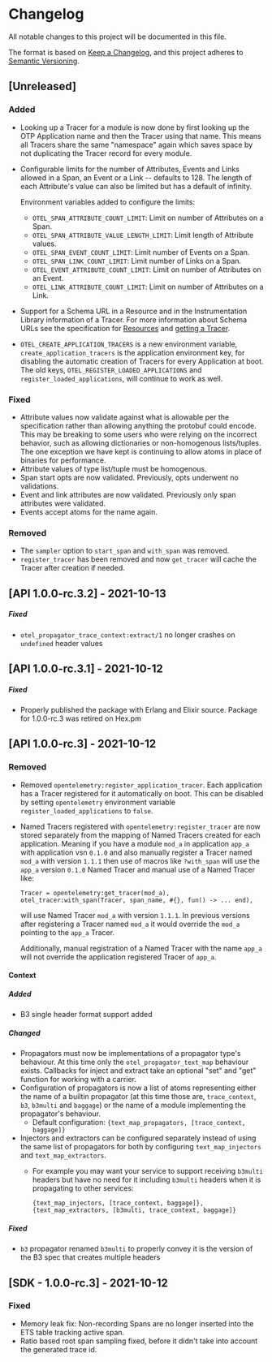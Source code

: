 # Changelog

All notable changes to this project will be documented in this file.

The format is based on [Keep a Changelog](https://keepachangelog.com/en/1.0.0/),
and this project adheres to [Semantic Versioning](https://semver.org/spec/v2.0.0.html).

## [Unreleased]

### Added

- Looking up a Tracer for a module is now done by first looking up the
  OTP Application name and then the Tracer using that name. This means all
  Tracers share the same "namespace" again which saves space by not duplicating
  the Tracer record for every module.
- Configurable limits for the number of Attributes, Events and Links allowed in
  a Span, an Event or a Link -- defaults to 128. The length of each Attribute's
  value can also be limited but has a default of infinity.
  
  Environment variables added to configure the limits:
  
  - `OTEL_SPAN_ATTRIBUTE_COUNT_LIMIT`: Limit on number of Attributes on a Span.
  - `OTEL_SPAN_ATTRIBUTE_VALUE_LENGTH_LIMIT`: Limit length of Attribute values.
  - `OTEL_SPAN_EVENT_COUNT_LIMIT`: Limit number of Events on a Span.
  - `OTEL_SPAN_LINK_COUNT_LIMIT`: Limit number of Links on a Span.
  - `OTEL_EVENT_ATTRIBUTE_COUNT_LIMIT`: Limit on number of Attributes on an Event.
  - `OTEL_LINK_ATTRIBUTE_COUNT_LIMIT`: Limit on number of Attributes on a Link.
- Support for a Schema URL in a Resource and in the Instrumentation Library
  information of a Tracer. For more information about Schema URLs see the
  specification for [Resources](https://github.com/open-telemetry/opentelemetry-specification/blob/v1.8.0/specification/resource/sdk.md)
  and [getting a Tracer](https://github.com/open-telemetry/opentelemetry-specification/blob/v1.8.0/specification/trace/api.md).
- `OTEL_CREATE_APPLICATION_TRACERS` is a new environment variable,
  `create_application_tracers` is the application environment key, for disabling
  the automatic creation of Tracers for every Application at boot. The old keys,
  `OTEL_REGISTER_LOADED_APPLICATIONS` and `register_loaded_applications`, will
  continue to work as well.

### Fixed

- Attribute values now validate against what is allowable per the specification
  rather than allowing anything the protobuf could encode. This may be breaking
  to some users who were relying on the incorrect behavior, such as allowing
  dictionaries or non-homogenous lists/tuples. The one exception we have
  kept is continuing to allow atoms in place of binaries for performance.
- Attribute values of type list/tuple must be homogenous.
- Span start opts are now validated. Previously, opts underwent no validations.
- Event and link attributes are now validated. Previously only span attributes
  were validated.
- Events accept atoms for the name again.

### Removed

- The `sampler` option to `start_span` and `with_span` was removed.
- `register_tracer` has been removed and now `get_tracer` will cache the Tracer
  after creation if needed.

## [API 1.0.0-rc.3.2] - 2021-10-13

##### Fixed

- `otel_propagator_trace_context:extract/1` no longer crashes on `undefined`
  header values
  
## [API 1.0.0-rc.3.1] - 2021-10-12

##### Fixed

- Properly published the package with Erlang and Elixir source. Package for
  1.0.0-rc.3 was retired on Hex.pm

## [API 1.0.0-rc.3] - 2021-10-12

### Removed

- Removed `opentelemetry:register_application_tracer`. Each application has a
  Tracer registered for it automatically on boot. This can be disabled by
  setting `opentelemetry` environment variable `register_loaded_applications` to
  `false`.
- Named Tracers registered with `opentelemetry:register_tracer` are now stored
  separately from the mapping of Named Tracers created for each
  application. Meaning if you have a module `mod_a` in application `app_a` with
  application vsn `0.1.0` and also manually register a Tracer named `mod_a` with
  version `1.1.1` then use of macros like `?with_span` will use the `app_a`
  version `0.1.0` Named Tracer and manual use of a Named Tracer like:
  
  ```
  Tracer = opentelemetry:get_tracer(mod_a),
  otel_tracer:with_span(Tracer, span_name, #{}, fun() -> ... end),
  ```
  
  will use Named Tracer `mod_a` with version `1.1.1`. In previous versions after
  registering a Tracer named `mod_a` it would override the `mod_a` pointing to
  the `app_a` Tracer.
  
  Additionally, manual registration of a Named Tracer with the name `app_a` will
  not override the application registered Tracer of `app_a`.

#### Context

##### Added

- B3 single header format support added

##### Changed

- Propagators must now be implementations of a propagator type's behaviour. At
  this time only the `otel_propagator_text_map` behaviour exists. Callbacks for
  inject and extract take an optional "set" and "get" function for working with
  a carrier.
- Configuration of propagators is now a list of atoms representing either the
  name of a builtin propagator (at this time those are, `trace_context`, `b3`,
  `b3multi` and `baggage`) or the name of a module implementing the
  propagator's behaviour.
  - Default configuration: `{text_map_propagators, [trace_context, baggage]}`
- Injectors and extractors can be configured separately instead of using the
  same list of propagators for both by configuring `text_map_injectors` and
  `text_map_extractors`.
  - For example you may want your service to support receiving `b3multi` headers
    but have no need for it including `b3multi` headers when it is propagating to
    other services:

    ```
    {text_map_injectors, [trace_context, baggage]},
    {text_map_extractors, [b3multi, trace_context, baggage]}
    ```
    
##### Fixed

- `b3` propagator renamed `b3multi` to properly convey it is the version of the
  B3 spec that creates multiple headers

## [SDK - 1.0.0-rc.3] - 2021-10-12

### Fixed

- Memory leak fix: Non-recording Spans are no longer inserted into the ETS table tracking active span.
- Ratio based root span sampling fixed, before it didn't take into account the
  generated trace id.
